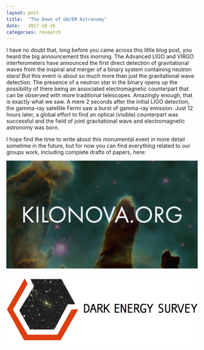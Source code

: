 ```yaml
---
layout: post
title:  "The Dawn of GW/EM Astronomy"
date:   2017-10-16
categories: research
---
```


I have no doubt that, long before you came across this little blog post, you heard the big announcement this morning. The Advanced LIGO and VIRGO interferometers have announced the first direct detection of gravitational waves from the inspiral and merger of a binary system containing neutron stars! But this event is about so much more than just the gravitational wave detection. The presence of a neutron star in the binary opens up the possibility of there being an associated electromagnetic counterpart that can be observed with more traditional telescopes. Amazingly enough, that is exactly what we saw. A mere 2 seconds after the initial LIGO detection, the gamma-ray satellite Fermi saw a burst of gamma-ray emission. Just 12 hours later, a global effort to find an optical (visible) counterpart was successful and the field of joint gravitational wave and electromagnetic astronomy was born. 

I hope find the time to write about this monumental event in more detail sometime in the future, but for now you can find everything related to our groups work, including complete drafts of papers, here:

[![kilonova.org](/files/knorgbanner.jpg)](http://kilonova.org/)


[![DES-GW Papers](/files/des_logo.png)](https://www.darkenergysurvey.org/des-gravitational-waves-papers/)